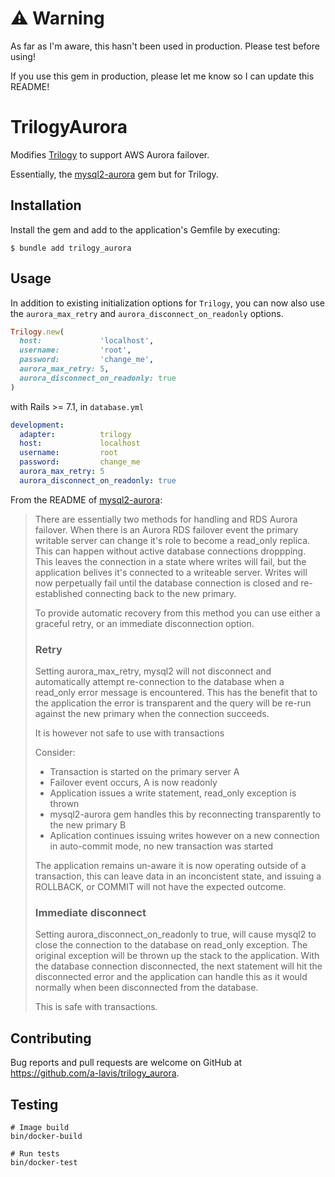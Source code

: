# ⚠️ Warning

As far as I'm aware, this hasn't been used in production.  Please test before using!

If you use this gem in production, please let me know so I can update this README!

# TrilogyAurora

Modifies [Trilogy](https://github.com/trilogy-libraries/trilogy) to support AWS Aurora failover.

Essentially, the [mysql2-aurora](https://github.com/alfa-jpn/mysql2-aurora) gem but for Trilogy.

## Installation

Install the gem and add to the application's Gemfile by executing:

    $ bundle add trilogy_aurora

## Usage

In addition to existing initialization options for `Trilogy`, you can now also use the `aurora_max_retry` and `aurora_disconnect_on_readonly` options.

```ruby
Trilogy.new(
  host:             'localhost',
  username:         'root',
  password:         'change_me',
  aurora_max_retry: 5,
  aurora_disconnect_on_readonly: true
)
```

with Rails >= 7.1, in `database.yml`

```yml
development:
  adapter:          trilogy
  host:             localhost
  username:         root
  password:         change_me
  aurora_max_retry: 5
  aurora_disconnect_on_readonly: true
```

From the README of [mysql2-aurora](https://github.com/alfa-jpn/mysql2-aurora):
> There are essentially two methods for handling and RDS Aurora failover. When there is an Aurora RDS failover event the primary writable server can change it's role to become a read_only replica. This can happen without active database connections droppping.
> This leaves the connection in a state where writes will fail, but the application belives it's connected to a writeable server. Writes will now perpetually fail until the database connection is closed and re-established connecting back to the new primary.
>
> To provide automatic recovery from this method you can use either a graceful retry, or an immediate disconnection option.
> ### Retry
>
> Setting aurora_max_retry, mysql2 will not disconnect and automatically attempt re-connection to the database when a read_only error message is encountered.
> This has the benefit that to the application the error is transparent and the query will be re-run against the new primary when the connection succeeds.
>
> It is however not safe to use with transactions
>
> Consider:
>
> * Transaction is started on the primary server A
> * Failover event occurs, A is now readonly
> * Application issues a write statement, read_only exception is thrown
> * mysql2-aurora gem handles this by reconnecting transparently to the new primary B
> * Aplication continues issuing writes however on a new connection in auto-commit mode, no new transaction was started
>
> The application remains un-aware it is now operating outside of a transaction, this can leave data in an inconcistent state, and issuing a ROLLBACK, or COMMIT will not have the expected outcome.
>
> ### Immediate disconnect
>
> Setting aurora_disconnect_on_readonly to true, will cause mysql2 to close the connection to the database on read_only exception. The original exception will be thrown up the stack to the application.
> With the database connection disconnected, the next statement will hit the disconnected error and the application can handle this as it would normally when been disconnected from the database.
>
> This is safe with transactions.

## Contributing

Bug reports and pull requests are welcome on GitHub at https://github.com/a-lavis/trilogy_aurora.

## Testing

```shell
# Image build
bin/docker-build

# Run tests
bin/docker-test
```
